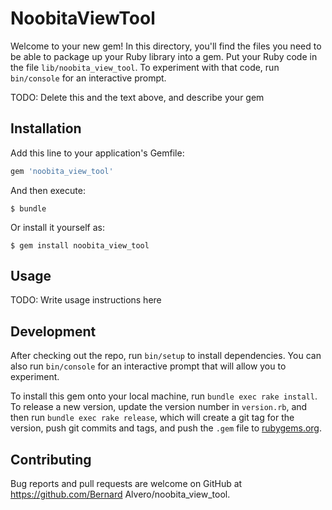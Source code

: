 # NoobitaViewTool

Welcome to your new gem! In this directory, you'll find the files you need to be able to package up your Ruby library into a gem. Put your Ruby code in the file `lib/noobita_view_tool`. To experiment with that code, run `bin/console` for an interactive prompt.

TODO: Delete this and the text above, and describe your gem

## Installation

Add this line to your application's Gemfile:

```ruby
gem 'noobita_view_tool'
```

And then execute:

    $ bundle

Or install it yourself as:

    $ gem install noobita_view_tool

## Usage

TODO: Write usage instructions here

## Development

After checking out the repo, run `bin/setup` to install dependencies. You can also run `bin/console` for an interactive prompt that will allow you to experiment.

To install this gem onto your local machine, run `bundle exec rake install`. To release a new version, update the version number in `version.rb`, and then run `bundle exec rake release`, which will create a git tag for the version, push git commits and tags, and push the `.gem` file to [rubygems.org](https://rubygems.org).

## Contributing

Bug reports and pull requests are welcome on GitHub at https://github.com/Bernard Alvero/noobita_view_tool.

